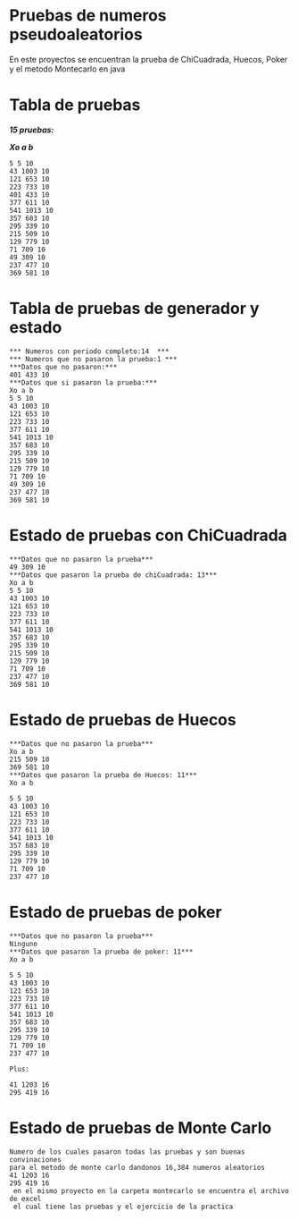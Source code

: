 # Pruebas de numeros pseudoaleatorios

En este proyectos se encuentran la prueba de ChiCuadrada, Huecos, Poker y el metodo Montecarlo en java


# Tabla de pruebas

**_15 pruebas:_**

**_Xo a b_**

```
5 5 10
43 1003 10
121 653 10
223 733 10
401 433 10
377 611 10
541 1013 10
357 683 10
295 339 10
215 509 10
129 779 10
71 709 10
49 309 10
237 477 10
369 581 10
```

# Tabla de pruebas de generador y estado

```
*** Numeros con periodo completo:14  ***
*** Numeros que no pasaron la prueba:1 ***
***Datos que no pasaron:***
401 433 10
***Datos que si pasaron la prueba:***
Xo a b
5 5 10
43 1003 10
121 653 10
223 733 10
377 611 10
541 1013 10
357 683 10
295 339 10
215 509 10
129 779 10
71 709 10
49 309 10
237 477 10
369 581 10
```

# Estado de pruebas con ChiCuadrada

```
***Datos que no pasaron la prueba***
49 309 10
***Datos que pasaron la prueba de chiCuadrada: 13***
Xo a b
5 5 10
43 1003 10
121 653 10
223 733 10
377 611 10
541 1013 10
357 683 10
295 339 10
215 509 10
129 779 10
71 709 10
237 477 10
369 581 10
```

# Estado de pruebas de Huecos

```
***Datos que no pasaron la prueba***
Xo a b
215 509 10
369 581 10
***Datos que pasaron la prueba de Huecos: 11***
Xo a b

5 5 10
43 1003 10
121 653 10
223 733 10
377 611 10
541 1013 10
357 683 10
295 339 10
129 779 10
71 709 10
237 477 10

```

# Estado de pruebas de poker

```
***Datos que no pasaron la prueba***
Ninguno
***Datos que pasaron la prueba de poker: 11***
Xo a b

5 5 10
43 1003 10
121 653 10
223 733 10
377 611 10
541 1013 10
357 683 10
295 339 10
129 779 10
71 709 10
237 477 10

Plus:

41 1203 16
295 419 16
```
# Estado de pruebas de Monte Carlo
```
Numero de los cuales pasaron todas las pruebas y son buenas convinaciones
para el metodo de monte carlo dandonos 16,384 numeros aleatorios
41 1203 16
295 419 16
 en el mismo proyecto en la carpeta montecarlo se encuentra el archivo de excel
 el cual tiene las pruebas y el ejercicio de la practica
```
